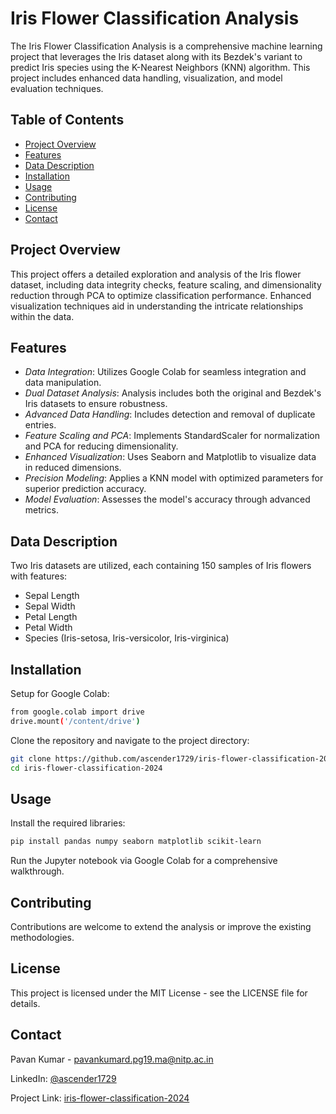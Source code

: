 
# Iris Flower Classification Analysis

The Iris Flower Classification Analysis is a comprehensive machine learning project that leverages the Iris dataset along with its Bezdek's variant to predict Iris species using the K-Nearest Neighbors (KNN) algorithm. This project includes enhanced data handling, visualization, and model evaluation techniques.

## Table of Contents

- [Project Overview](#project-overview)
- [Features](#features)
- [Data Description](#data-description)
- [Installation](#installation)
- [Usage](#usage)
- [Contributing](#contributing)
- [License](#license)
- [Contact](#contact)

## Project Overview

This project offers a detailed exploration and analysis of the Iris flower dataset, including data integrity checks, feature scaling, and dimensionality reduction through PCA to optimize classification performance. Enhanced visualization techniques aid in understanding the intricate relationships within the data.

## Features

- *Data Integration*: Utilizes Google Colab for seamless integration and data manipulation.
- *Dual Dataset Analysis*: Analysis includes both the original and Bezdek's Iris datasets to ensure robustness.
- *Advanced Data Handling*: Includes detection and removal of duplicate entries.
- *Feature Scaling and PCA*: Implements StandardScaler for normalization and PCA for reducing dimensionality.
- *Enhanced Visualization*: Uses Seaborn and Matplotlib to visualize data in reduced dimensions.
- *Precision Modeling*: Applies a KNN model with optimized parameters for superior prediction accuracy.
- *Model Evaluation*: Assesses the model's accuracy through advanced metrics.

## Data Description

Two Iris datasets are utilized, each containing 150 samples of Iris flowers with features:
- Sepal Length
- Sepal Width
- Petal Length
- Petal Width
- Species (Iris-setosa, Iris-versicolor, Iris-virginica)

## Installation

Setup for Google Colab:

```bash
from google.colab import drive
drive.mount('/content/drive')
```
Clone the repository and navigate to the project directory:

```bash
git clone https://github.com/ascender1729/iris-flower-classification-2024.git
cd iris-flower-classification-2024
```

## Usage

Install the required libraries:

```bash
pip install pandas numpy seaborn matplotlib scikit-learn
```

Run the Jupyter notebook via Google Colab for a comprehensive walkthrough.

## Contributing

Contributions are welcome to extend the analysis or improve the existing methodologies.

## License

This project is licensed under the MIT License - see the LICENSE file for details.

## Contact

Pavan Kumar - pavankumard.pg19.ma@nitp.ac.in

LinkedIn: [@ascender1729](https://www.linkedin.com/in/im-pavankumar)

Project Link: [iris-flower-classification-2024](https://github.com/ascender1729/iris-flower-classification-2024)
